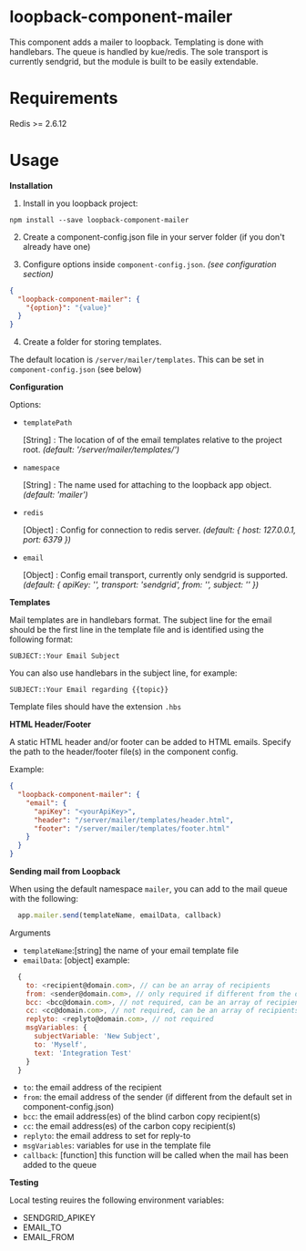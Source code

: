 # loopback-component-mailer

This component adds a mailer to loopback. Templating is done with handlebars. The queue is handled by kue/redis. The sole transport is currently sendgrid, but the module is built to be easily extendable.

# Requirements

Redis >= 2.6.12

# Usage

**Installation**

1. Install in you loopback project:

  `npm install --save loopback-component-mailer`

2. Create a component-config.json file in your server folder (if you don't already have one)

3. Configure options inside `component-config.json`. *(see configuration section)*

  ```json
  {
    "loopback-component-mailer": {
      "{option}": "{value}"
    }
  }
  ```

4. Create a folder for storing templates.

  The default location is `/server/mailer/templates`. This can be set in `component-config.json` (see below)

**Configuration**

Options:

- `templatePath`

  [String] : The location of of the email templates relative to the project root. *(default: '/server/mailer/templates/')*

- `namespace`

  [String] : The name used for attaching to the loopback app object. *(default: 'mailer')*

- `redis`

  [Object] : Config for connection to redis server. *(default: { host: 127.0.0.1, port: 6379 })*

- `email`

  [Object] : Config email transport, currently only sendgrid is supported. *(default: {
    apiKey: '',
    transport: 'sendgrid',
    from: '',
    subject: '<no-subject>'
  })*

**Templates**

Mail templates are in handlebars format. The subject line for the email should be the first line in the template file and is identified using the following format:
```
SUBJECT::Your Email Subject
```
You can also use handlebars in the subject line, for example:
```
SUBJECT::Your Email regarding {{topic}}
```
Template files should have the extension `.hbs`

**HTML Header/Footer**

A static HTML header and/or footer can be added to HTML emails. Specify the path to the header/footer file(s) in the component config.

Example:
```json
{
  "loopback-component-mailer": {
    "email": {
      "apiKey": "<yourApiKey>",
      "header": "/server/mailer/templates/header.html",
      "footer": "/server/mailer/templates/footer.html"
    }
  }
}
```

**Sending mail from Loopback**

When using the default namespace `mailer`, you can add to the mail queue with the following:
```js
  app.mailer.send(templateName, emailData, callback)
```
Arguments
- `templateName`:[string] the name of your email template file
- `emailData`: [object] example:
```js
  {
    to: <recipient@domain.com>, // can be an array of recipients
    from: <sender@domain.com>, // only required if different from the default set in component-config.json
    bcc: <bcc@domain.com>, // not required, can be an array of recipients
    cc: <cc@domain.com>, // not required, can be an array of recipients
    replyto: <replyto@domain.com>, // not required
    msgVariables: {
      subjectVariable: 'New Subject',
      to: 'Myself',
      text: 'Integration Test'
    }
  }
```
  - `to`: the email address of the recipient
  - `from`: the email address of the sender (if different from the default set in component-config.json)
  - `bcc`: the email address(es) of the blind carbon copy recipient(s)
  - `cc`: the email address(es) of the carbon copy recipient(s)
  - `replyto`: the email address to set for reply-to
  - `msgVariables`: variables for use in the template file
  - `callback`: [function] this function will be called when the mail has been added to the queue

**Testing**

Local testing reuires the following environment variables:
- SENDGRID_APIKEY
- EMAIL_TO
- EMAIL_FROM
